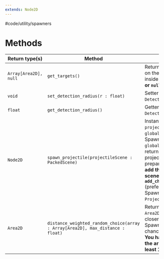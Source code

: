 ```yaml
---
extends: Node2D
---
```

#code/utility/spawners
# Methods

Return type(s)|Method|Description
-|-|-
`Array[Area2D], null`|`get_targets()`|Returns array of `Area2D`s on the *3rd* collision layer inside the `DetectionCricle` **or `null` if there aren't any**
`void`|`set_detection_radius(r : float)`|Setter for `DetectionCircle`'s radius
`float`|`get_detection_radius()`|Getter for `DetectionCircle`'s radius
`Node2D`|`spawn_projectile(projectileScene : PackedScene)`|Instantiates `projectileScene`, sets it's `global_position` to the Spawner's `global_position` and returns the instantiated projectile for further preparation. **This does not add the projectile to the scene. You have to use `add_child(new_projectile)`** (preferably in the Spawner's `ProjectileHolder`)
`Area2D`|`distance_weighted_random_choice(array : Array[Area2D], max_distance : float)`|Returns one "random" `Area2D` from `array`. The closer the target is to the Spawner the higher the chance it will get selected. **You have to ensure that the array's length is at least 1**
